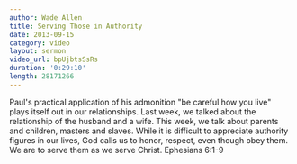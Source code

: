 ```yaml
--- 
author: Wade Allen 
title: Serving Those in Authority 
date: 2013-09-15 
category: video
layout: sermon
video_url: bpUjbtsSsRs
duration: '0:29:10'
length: 28171266
---
```


Paul's practical application of his admonition "be careful how you live" plays itself out in our relationships. Last week, we talked about the relationship of the husband and a wife. This week, we talk about parents and children, masters and slaves. While it is difficult to appreciate authority figures in our lives, God calls us to honor, respect, even though obey them. We are to serve them as we serve Christ. Ephesians 6:1-9
